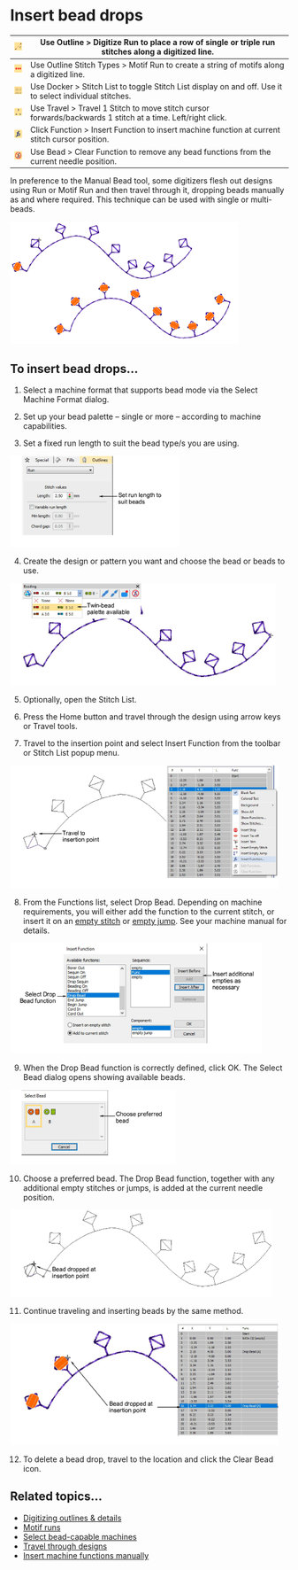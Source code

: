 # Insert bead drops

| ![Run.png](assets/Run.png)                       | Use Outline > Digitize Run to place a row of single or triple run stitches along a digitized line.          |
| ------------------------------------------------ | ----------------------------------------------------------------------------------------------------------- |
| ![MotifRun.png](assets/MotifRun.png)             | Use Outline Stitch Types > Motif Run to create a string of motifs along a digitized line.                   |
| ![StitchList.png](assets/StitchList.png)         | Use Docker > Stitch List to toggle Stitch List display on and off. Use it to select individual stitches.    |
| ![Travel1Stitch.png](assets/Travel1Stitch.png)   | Use Travel > Travel 1 Stitch to move stitch cursor forwards/backwards 1 stitch at a time. Left/right click. |
| ![InsertFunction.png](assets/InsertFunction.png) | Click Function > Insert Function to insert machine function at current stitch cursor position.              |
| ![ClearFunction.png](assets/ClearFunction.png)   | Use Bead > Clear Function to remove any bead functions from the current needle position.                    |

In preference to the Manual Bead tool, some digitizers flesh out designs using Run or Motif Run and then travel through it, dropping beads manually as and where required. This technique can be used with single or multi-beads.

![DropBeadsSample.png](assets/DropBeadsSample.png)

## To insert bead drops...

1. Select a machine format that supports bead mode via the Select Machine Format dialog.

2. Set up your bead palette – single or more – according to machine capabilities.

3. Set a fixed run length to suit the bead type/s you are using.

![beading00125.png](assets/beading00125.png)

4. Create the design or pattern you want and choose the bead or beads to use.

![beading00128.png](assets/beading00128.png)

5. Optionally, open the Stitch List.

6. Press the Home button and travel through the design using arrow keys or Travel tools.

7. Travel to the insertion point and select Insert Function from the toolbar or Stitch List popup menu.

![DropBeads2.png](assets/DropBeads2.png)

8. From the Functions list, select Drop Bead. Depending on machine requirements, you will either add the function to the current stitch, or insert it on an [empty stitch](../../glossary/glossary#empty-stitch) or [empty jump](../../glossary/glossary#empty-jump). See your machine manual for details.

![InsertFunctionDropBead.png](assets/InsertFunctionDropBead.png)

9. When the Drop Bead function is correctly defined, click OK. The Select Bead dialog opens showing available beads.

![SelectBead.png](assets/SelectBead.png)

10. Choose a preferred bead. The Drop Bead function, together with any additional empty stitches or jumps, is added at the current needle position.

![DropBeads3.png](assets/DropBeads3.png)

11. Continue traveling and inserting beads by the same method.

![DropBeads4.png](assets/DropBeads4.png)

12. To delete a bead drop, travel to the location and click the Clear Bead icon.

## Related topics...

- [Digitizing outlines & details](../../Digitizing/input/Digitizing_outlines_details)
- [Motif runs](../../Decorative/motifs/Motif_runs)
- [Select bead-capable machines](Select_bead-capable_machines)
- [Travel through designs](../../Basics/view/Travel_through_designs)
- [Insert machine functions manually](../../Modifying/functions/Insert_machine_functions_manually)
